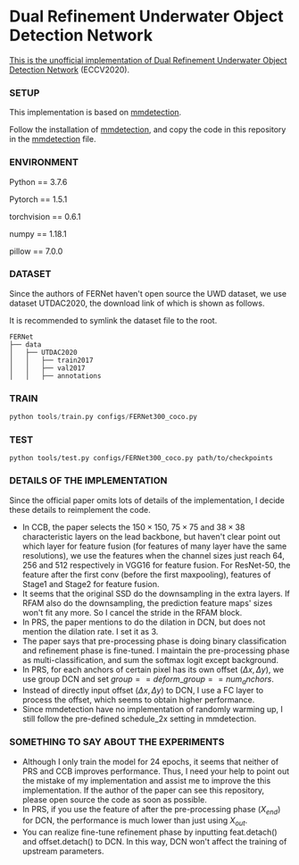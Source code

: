 # Dual Refinement Underwater Object Detection Network

[This is the unofficial implementation of Dual Refinement Underwater Object Detection Network](https://link.springer.com/chapter/10.1007/978-3-030-58565-5_17) (ECCV2020).

### SETUP

This implementation is based on [mmdetection](https://github.com/open-mmlab/mmdetection).

Follow the installation of [mmdetection](https://github.com/open-mmlab/mmdetection), and copy the code in this repository in the [mmdetection](https://github.com/open-mmlab/mmdetection) file.

### ENVIRONMENT

Python == 3.7.6

Pytorch == 1.5.1

torchvision == 0.6.1

numpy == 1.18.1

pillow == 7.0.0

### DATASET

Since the authors of FERNet haven't open source the UWD dataset, we use dataset UTDAC2020, the download link of which is shown as follows.

It is recommended to symlink the dataset file to the root.

```
FERNet
├── data
│   ├── UTDAC2020
│   │   ├── train2017
│   │   ├── val2017
│   │   ├── annotations
```

### TRAIN

```python
python tools/train.py configs/FERNet300_coco.py
```

### TEST

```
python tools/test.py configs/FERNet300_coco.py path/to/checkpoints
```

### DETAILS OF THE IMPLEMENTATION

Since the official paper omits lots of details of the implementation, I decide these details to reimplement the code.

- In CCB, the paper selects the $150 \times 150$, $75 \times 75$ and  $38 \times 38$ characteristic layers on the lead backbone, but haven't clear point out which layer for feature fusion (for features of many layer have the same resolutions), we use the features when the channel sizes just reach 64, 256 and 512 respectively in VGG16 for feature fusion. For ResNet-50, the feature after the first conv (before the first maxpooling), features of Stage1 and Stage2 for feature fusion.
- It seems that the original SSD do the downsampling in the extra layers. If RFAM also do the downsampling, the prediction feature maps' sizes won't fit any more. So I cancel the stride in the RFAM block.
- In PRS, the paper mentions to do the dilation in DCN, but does not mention the dilation rate. I set it as 3.
- The paper says that pre-processing phase is doing binary classification and refinement phase is fine-tuned. I maintain the pre-processing phase as multi-classification, and sum the softmax logit except background.
- In PRS, for each anchors of certain pixel has its own offset ($\Delta x, \Delta y$), we use group DCN and set  $group == deform\_group == num_anchors$. 
- Instead of directly input offset ($\Delta x, \Delta y$) to DCN, I use a FC layer to process the offset, which seems to obtain higher performance.
- Since mmdetection have no implementation of randomly warming up, I still follow the pre-defined schedule_2x setting in mmdetection.

### SOMETHING TO SAY ABOUT THE EXPERIMENTS

- Although I only train the model for 24 epochs, it seems that neither of PRS and CCB improves performance. Thus, I need your help to point out the mistake of my implementation and assist me to improve the this implementation. If the author of the paper can see this repository, please open source the code as soon as possible. 
- In PRS, if you use the feature of after the pre-processing phase ($X_{end}$) for DCN, the performance is much lower than just using $X_{out}$. 
- You can realize fine-tune refinement phase by inputting feat.detach() and offset.detach() to DCN. In this way, DCN won't affect the training of upstream parameters.
